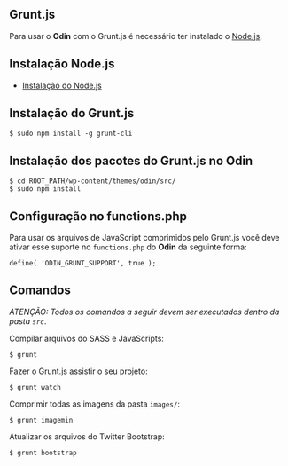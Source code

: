## Grunt.js ##

Para usar o **Odin** com o Grunt.js é necessário ter instalado o [Node.js](http://nodejs.org/).

## Instalação Node.js ##

* [Instalação do Node.js](https://github.com/joyent/node/wiki/Installing-Node.js-via-package-manager)

## Instalação do Grunt.js ##

    $ sudo npm install -g grunt-cli

## Instalação dos pacotes do Grunt.js no Odin ##

    $ cd ROOT_PATH/wp-content/themes/odin/src/
    $ sudo npm install

## Configuração no functions.php ##

Para usar os arquivos de JavaScript comprimidos pelo Grunt.js você deve ativar esse suporte no `functions.php` do **Odin** da seguinte forma:

    define( 'ODIN_GRUNT_SUPPORT', true );

## Comandos ##

*ATENÇÃO: Todos os comandos a seguir devem ser executados dentro da pasta `src`*.

Compilar arquivos do SASS e JavaScripts:

    $ grunt

Fazer o Grunt.js assistir o seu projeto:

    $ grunt watch

Comprimir todas as imagens da pasta `images/`:

    $ grunt imagemin

Atualizar os arquivos do Twitter Bootstrap:

    $ grunt bootstrap
